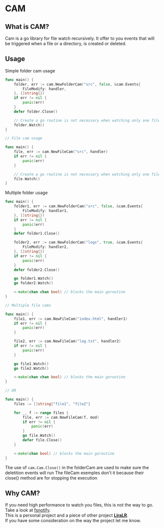 # **CAM**

## What is **CAM**?

Cam is a go library for file watch recursively. It offer to you events that will be triggered when a file or a directory, is created or deleted.

## Usage

Simple folder cam usage

```go
func main() {
	folder, err := cam.NewFolderCam("src", false, &cam.Events{
		FileModify: handler,
	}, []string{})
	if err != nil {
		panic(err)
	}
	defer folder.Close()

	// Create a go routine is not necessary when watching only one file or folder
	folder.Watch()
}

// File cam usage

func main() {
	file, err := cam.NewFileCam("src", handler)
	if err != nil {
		panic(err)
	}

	// Create a go routine is not necessary when watching only one file or folder
	file.Watch()
}
```

Multiple folder usage

```go
func main() {
	folder1, err := cam.NewFolderCam("src", false, &cam.Events{
		FileModify: handler1,
	}, []string{})
	if err != nil {
		panic(err)
	}
	defer folder1.Close()

	folder2, err := cam.NewFolderCam("logs", true, &cam.Events{
		FileModify: handler2,
	}, []string{})
	if err != nil {
		panic(err)
	}
	defer folder2.Close()

	go folder1.Watch()
	go folder2.Watch()

	<-make(chan chan bool) // blocks the main goroutine
}

// Multiple file cams

func main() {
	file1, err := cam.NewFileCam("index.html", handler1)
	if err != nil {
		panic(err)
	}

	file2, err := cam.NewFileCam("log.txt", handler2)
	if err != nil {
		panic(err)
	}

	go file1.Watch()
	go file2.Watch()

	<-make(chan chan bool) // blocks the main goroutine
}

// OR

func main() {
	files := []string{"file1", "file2"}

	for _, f := range files {
		file, err := cam.NewFileCam(f, mod)
		if err != nil {
			panic(err)
		}
		go file.Watch()
		defer file.Close()
	}

	<-make(chan bool) // blocks the main goroutine
}
```

The use of `cam.Cam.Close()` in the folderCam are used to make sure the deletition events will run
The fileCam exemples don't it because their close() method are for stopping the execution

## Why CAM?

If you need high performance to watch you files, this is not the way to go. Take a look at [fsnotify](https://github.com/fsnotify/fsnotify). \
This is a personal project and a piece of other project **[LiraLR](https://github.com/RobertSDM/LiraLR)**. \
If you have some consideration on the way the project let me know.
